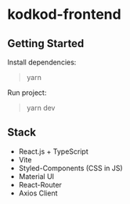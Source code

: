 # kodkod-frontend

## Getting Started
Install dependencies:
> yarn

Run project:
> yarn dev

## Stack
* React.js + TypeScript
* Vite
* Styled-Components (CSS in JS)
* Material UI
* React-Router
* Axios Client
